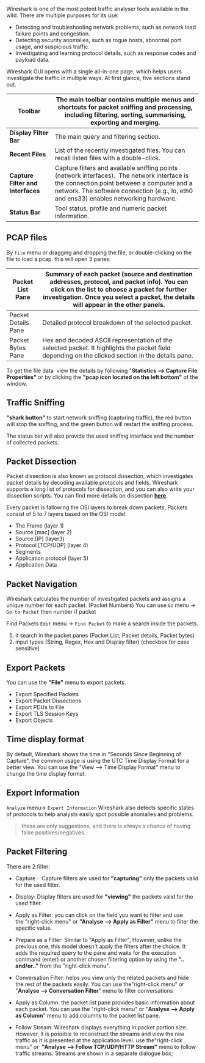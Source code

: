 Wireshark is one of the most potent traffic analyser tools available in the wild. There are multiple purposes for its use:  
- Detecting and troubleshooting network problems, such as network load failure points and congestion.
- Detecting security anomalies, such as rogue hosts, abnormal port usage, and suspicious traffic.
- Investigating and learning protocol details, such as response codes and payload data.

Wireshark GUI opens with a single all-in-one page, which helps users investigate the traffic in multiple ways. At first glance, five sections stand out.

| **Toolbar**                       | The main toolbar contains multiple menus and shortcuts for packet sniffing and processing, including filtering, sorting, summarising, exporting and merging.                                                                         |
| --------------------------------- | ------------------------------------------------------------------------------------------------------------------------------------------------------------------------------------------------------------------------------------ |
| **Display Filter Bar**            | The main query and filtering section.                                                                                                                                                                                                |
| **Recent Files**                  | List of the recently investigated files. You can recall listed files with a double-click.                                                                                                                                            |
| **Capture Filter and Interfaces** | Capture filters and available sniffing points (network interfaces).  The network interface is the connection point between a computer and a network. The software connection (e.g., lo, eth0 and ens33) enables networking hardware. |
| **Status Bar**                    | Tool status, profile and numeric packet information.                                                                                                                                                                                 |

## PCAP files
By `file` menu or dragging and dropping the file, or double-clicking on the file to load a pcap.
this will open 3 panes:
  
| Packet List Pane    | Summary of each packet (source and destination addresses, protocol, and packet info). You can click on the list to choose a packet for further investigation. Once you select a packet, the details will appear in the other panels. |
| ------------------- | ------------------------------------------------------------------------------------------------------------------------------------------------------------------------------------------------------------------------------------ |
| Packet Details Pane | Detailed protocol breakdown of the selected packet.                                                                                                                                                                                  |
| Packet Bytes Pane   | Hex and decoded ASCII representation of the selected packet. It highlights the packet field depending on the clicked section in the details pane.                                                                                    |
To get the file data  view the details by following "**Statistics --> Capture File Properties"** or by clicking the **"pcap icon located on the left bottom"** of the window.

## Traffic Sniffing
**"shark button"** to start network sniffing (capturing traffic), 
the red button will stop the sniffing, 
and the green button will restart the sniffing process. 

The status bar will also provide the used sniffing interface and the number of collected packets.

## Packet Dissection
Packet dissection is also known as protocol dissection, which investigates packet details by decoding available protocols and fields. Wireshark supports a long list of protocols for dissection, and you can also write your dissection scripts. You can find more details on dissection [**here**](https://github.com/boundary/wireshark/blob/master/doc/README.dissector).

Every packet is fallowing the OSI layers to break down packets, Packets consist of 5 to 7 layers based on the OSI model.
- The Frame (layer 1)
- Source [mac] (layer 2)
- Source [IP] (layer3)
- Protocol [TCP/UDP] (layer 4)
- Segments
- Application protocol (layer 5)
- Application Data

## Packet Navigation
Wireshark calculates the number of investigated packets and assigns a unique number for each packet. (Packet Numbers)
You can use `Go` menu -> `Go to Packet` then number if packet

Find Packets
`Edit` menu -> `Find Packet` to make a search inside the packets.
1. it search in the packet panes (Packet List, Packet details, Packet bytes)
2. input types (String, Regex, Hex and Display filter) (checkbox for case sensitive)

## Export Packets
You can use the **"File"** menu to export packets.
- Export Specified Packets
- Export Packet Dissections
- Export PDUs to File
- Export TLS Session Keys
- Export Objects


## Time display format
By default, Wireshark shows the time in "Seconds Since Beginning of Capture", the common usage is using the UTC Time Display Format for a better view. You can use the "View --> Time Display Format" menu to change the time display format.


## Export Information
`Analyze` menu-> `Expert Information`
Wireshark also detects specific states of protocols to help analysts easily spot possible anomalies and problems.

>  these are only suggestions, and there is always a chance of having false positives/negatives.



## Packet Filtering
There are 2 filter:
- Capture :  Capture filters are used for **"capturing"** only the packets valid for the used filter.
- Display: Display filters are used for **"viewing"** the packets valid for the used filter.

- Apply as Filter: you can click on the field you want to filter and use the "right-click menu" or **"Analyse** **--> Apply as Filter"** menu to filter the specific value.

- Prepare as a Filter: Similar to "Apply as Filter", However, unlike the previous one, this model doesn't apply the filters after the choice. It adds the required query to the pane and waits for the execution command (enter) or another chosen filtering option by using the **".. and/or.."** from the "right-click menu".

- Conversation Filter: helps you view only the related packets and hide the rest of the packets easily. You can use the"right-click menu" or "**Analyse --> Conversation Filter**" menu to filter conversations

- Apply as Column: the packet list pane provides basic information about each packet. You can use the "right-click menu" or "**Analyse --> Apply as Column**" menu to add columns to the packet list pane.

- Follow Stream: Wireshark displays everything in packet portion size. However, it is possible to reconstruct the streams and view the raw traffic as it is presented at the application level. use the"right-click menu" or  **"Analyse** **--> Follow TCP/UDP/HTTP Stream"** menu to follow traffic streams. Streams are shown in a separate dialogue box;
